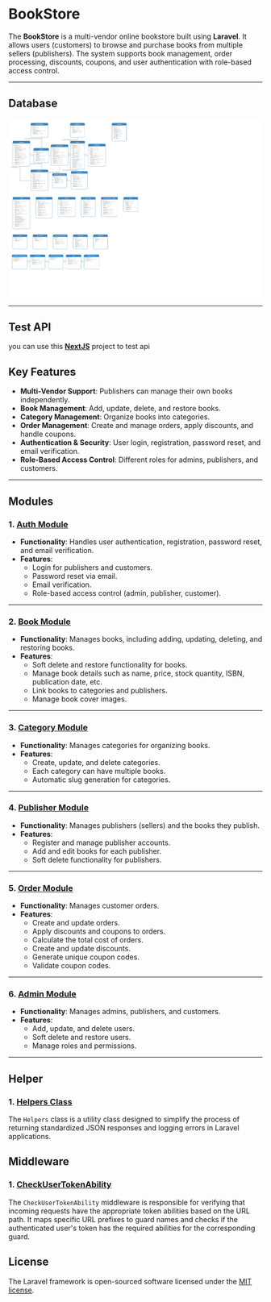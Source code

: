 # BookStore
The **BookStore** is a multi-vendor online bookstore built using **Laravel**. It allows users (customers) to browse and purchase books from multiple sellers (publishers). The system supports book management, order processing, discounts, coupons, and user authentication with role-based access control.

---


## Database

<img src="https://github.com/HeshamAdel0007/BookStore/blob/main/bookstoreDatabase.png" width=500 hight=500></img>

---

## Test API

you  can use this [**NextJS**](https://github.com/HeshamAdel0007/BookStore/tree/main/NextJs) project to test api


## Key Features
- **Multi-Vendor Support**: Publishers can manage their own books independently.
- **Book Management**: Add, update, delete, and restore books.
- **Category Management**: Organize books into categories.
- **Order Management**: Create and manage orders, apply discounts, and handle coupons.
- **Authentication & Security**: User login, registration, password reset, and email verification.
- **Role-Based Access Control**: Different roles for admins, publishers, and customers.

---

## Modules

### 1. [**Auth Module**](https://github.com/HeshamAdel0007/BookStore/tree/main/Modules/Auth)
- **Functionality**: Handles user authentication, registration, password reset, and email verification.
- **Features**:
  - Login for publishers and customers.
  - Password reset via email.
  - Email verification.
  - Role-based access control (admin, publisher, customer).

---

### 2. [**Book Module**](https://github.com/HeshamAdel0007/BookStore/tree/main/Modules/Book)
- **Functionality**: Manages books, including adding, updating, deleting, and restoring books.
- **Features**:
  - Soft delete and restore functionality for books.
  - Manage book details such as name, price, stock quantity, ISBN, publication date, etc.
  - Link books to categories and publishers.
  - Manage book cover images.

---

### 3. [**Category Module**](https://github.com/HeshamAdel0007/BookStore/tree/main/Modules/Category)
- **Functionality**: Manages categories for organizing books.
- **Features**:
  - Create, update, and delete categories.
  - Each category can have multiple books.
  - Automatic slug generation for categories.

---

### 4. [**Publisher Module**](https://github.com/HeshamAdel0007/BookStore/tree/main/Modules/Publisher)
- **Functionality**: Manages publishers (sellers) and the books they publish.
- **Features**:
  - Register and manage publisher accounts.
  - Add and edit books for each publisher.
  - Soft delete functionality for publishers.

---

### 5. [**Order Module**](https://github.com/HeshamAdel0007/BookStore/tree/main/Modules/Order)
- **Functionality**: Manages customer orders.
- **Features**:
  - Create and update orders.
  - Apply discounts and coupons to orders.
  - Calculate the total cost of orders.
  - Create and update discounts.
  - Generate unique coupon codes.
  - Validate coupon codes.

---

### 6. [**Admin Module**](https://github.com/HeshamAdel0007/BookStore/tree/main/Modules/Admin)
- **Functionality**: Manages admins, publishers, and customers.
- **Features**:
  - Add, update, and delete users.
  - Soft delete and restore users.
  - Manage roles and permissions.

---

## Helper

### 1. [Helpers Class](https://github.com/HeshamAdel0007/BookStore/tree/main/app/Helper)
The `Helpers` class is a utility class designed to simplify the process of returning standardized JSON responses and logging errors in Laravel applications.

## Middleware

### 1. [CheckUserTokenAbility](https://github.com/HeshamAdel0007/BookStore/tree/main/app/Http/Middleware)
The `CheckUserTokenAbility` middleware is responsible for verifying that incoming requests have the appropriate token abilities based on the URL path. It maps specific URL prefixes to guard names and checks if the authenticated user's token has the required abilities for the corresponding guard.


## License

The Laravel framework is open-sourced software licensed under the [MIT license](https://opensource.org/licenses/MIT).

